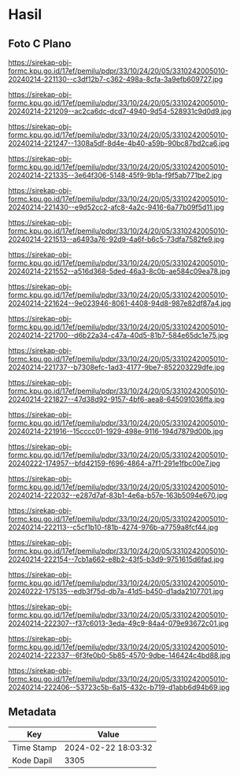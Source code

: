 # Hasil

## Foto C Plano

https://sirekap-obj-formc.kpu.go.id/17ef/pemilu/pdpr/33/10/24/20/05/3310242005010-20240214-221130--c3df12b7-c362-498a-8cfa-3a9efb609727.jpg

https://sirekap-obj-formc.kpu.go.id/17ef/pemilu/pdpr/33/10/24/20/05/3310242005010-20240214-221209--ac2ca6dc-dcd7-4940-9d54-528931c9d0d9.jpg

https://sirekap-obj-formc.kpu.go.id/17ef/pemilu/pdpr/33/10/24/20/05/3310242005010-20240214-221247--1308a5df-8d4e-4b40-a59b-90bc87bd2ca6.jpg

https://sirekap-obj-formc.kpu.go.id/17ef/pemilu/pdpr/33/10/24/20/05/3310242005010-20240214-221335--3e64f306-5148-45f9-9b1a-f9f5ab771be2.jpg

https://sirekap-obj-formc.kpu.go.id/17ef/pemilu/pdpr/33/10/24/20/05/3310242005010-20240214-221430--e9d52cc2-afc8-4a2c-9416-6a77b09f5d11.jpg

https://sirekap-obj-formc.kpu.go.id/17ef/pemilu/pdpr/33/10/24/20/05/3310242005010-20240214-221513--a6493a76-92d9-4a6f-b6c5-73dfa7582fe9.jpg

https://sirekap-obj-formc.kpu.go.id/17ef/pemilu/pdpr/33/10/24/20/05/3310242005010-20240214-221552--a516d368-5ded-46a3-8c0b-ae584c09ea78.jpg

https://sirekap-obj-formc.kpu.go.id/17ef/pemilu/pdpr/33/10/24/20/05/3310242005010-20240214-221624--9e023946-8061-4408-94d8-987e82df87a4.jpg

https://sirekap-obj-formc.kpu.go.id/17ef/pemilu/pdpr/33/10/24/20/05/3310242005010-20240214-221700--d6b22a34-c47a-40d5-81b7-584e65dc1e75.jpg

https://sirekap-obj-formc.kpu.go.id/17ef/pemilu/pdpr/33/10/24/20/05/3310242005010-20240214-221737--b7308efc-1ad3-4177-9be7-852203229dfe.jpg

https://sirekap-obj-formc.kpu.go.id/17ef/pemilu/pdpr/33/10/24/20/05/3310242005010-20240214-221827--47d38d92-9157-4bf6-aea8-645091036ffa.jpg

https://sirekap-obj-formc.kpu.go.id/17ef/pemilu/pdpr/33/10/24/20/05/3310242005010-20240214-221916--15cccc01-1929-498e-9116-194d7879d00b.jpg

https://sirekap-obj-formc.kpu.go.id/17ef/pemilu/pdpr/33/10/24/20/05/3310242005010-20240222-174957--bfd42159-f696-4864-a7f1-291e1fbc00e7.jpg

https://sirekap-obj-formc.kpu.go.id/17ef/pemilu/pdpr/33/10/24/20/05/3310242005010-20240214-222032--e287d7af-83b1-4e6a-b57e-163b5094e670.jpg

https://sirekap-obj-formc.kpu.go.id/17ef/pemilu/pdpr/33/10/24/20/05/3310242005010-20240214-222113--c5cf1b10-f81b-4274-976b-a7759a8fcf44.jpg

https://sirekap-obj-formc.kpu.go.id/17ef/pemilu/pdpr/33/10/24/20/05/3310242005010-20240214-222154--7cb1a662-e8b2-43f5-b3d9-9751615d6fad.jpg

https://sirekap-obj-formc.kpu.go.id/17ef/pemilu/pdpr/33/10/24/20/05/3310242005010-20240222-175135--edb3f75d-db7a-41d5-b450-d1ada2107701.jpg

https://sirekap-obj-formc.kpu.go.id/17ef/pemilu/pdpr/33/10/24/20/05/3310242005010-20240214-222307--f37c6013-3eda-49c9-84a4-079e93672c01.jpg

https://sirekap-obj-formc.kpu.go.id/17ef/pemilu/pdpr/33/10/24/20/05/3310242005010-20240214-222337--6f3fe0b0-5b85-4570-9dbe-146424c4bd88.jpg

https://sirekap-obj-formc.kpu.go.id/17ef/pemilu/pdpr/33/10/24/20/05/3310242005010-20240214-222406--53723c5b-6a15-432c-b719-d1abb6d94b69.jpg


## Metadata

| Key        | Value               |
| ---------- | ------------------- |
| Time Stamp | 2024-02-22 18:03:32 |
| Kode Dapil | 3305                |




